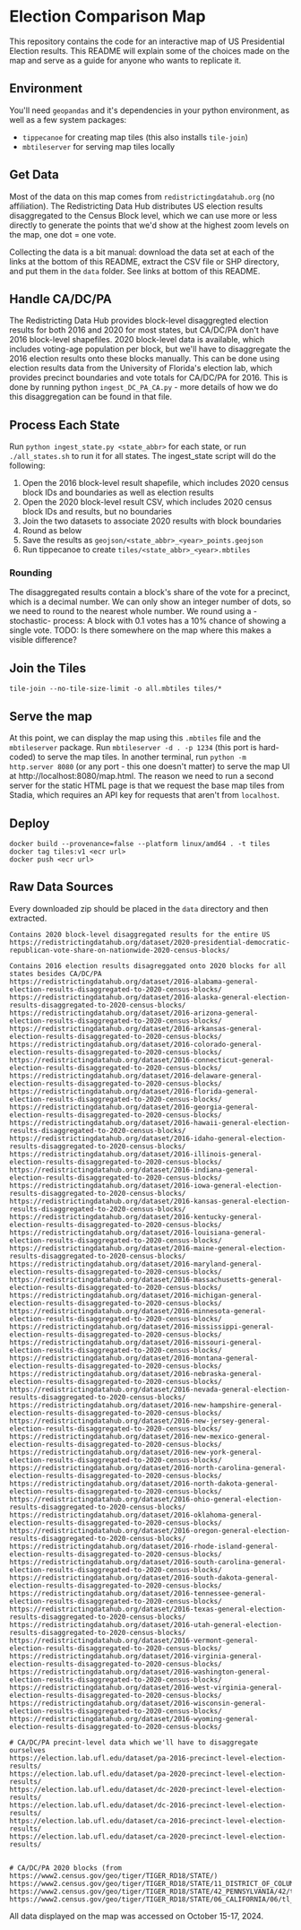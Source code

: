 # Election Comparison Map
This repository contains the code for an interactive map of US Presidential Election results. This README will explain some of the choices made on the map and serve as a guide for anyone who wants to replicate it.

## Environment
You'll need `geopandas` and it's dependencies in your python environment, as well as a few system packages:
- `tippecanoe` for creating map tiles (this also installs `tile-join`)
- `mbtileserver` for serving map tiles locally

## Get Data
Most of the data on this map comes from `redistrictingdatahub.org` (no affiliation). The Redistricting Data Hub distributes US election results disaggregated to the Census Block level, which we can use more or less directly to generate the points that we'd show at the highest zoom levels on the map, one dot = one vote.

Collecting the data is a bit manual: download the data set at each of the links at the bottom of this README, extract the CSV file or SHP directory, and put them in the `data` folder. See links at bottom of this README. 

## Handle CA/DC/PA
The Redistricting Data Hub provides block-level disaggregted election results for both 2016 and 2020 for most states, but CA/DC/PA don't have 2016 block-level shapefiles. 2020 block-level data is available, which includes voting-age population per block, but we'll have to disaggregate the 2016 election results onto these blocks manually. This can be done using election results data from the University of Florida's election lab, which provides precinct boundaries and vote totals for CA/DC/PA for 2016. This is done by running python `ingest_DC_PA_CA.py` - more details of how we do this disaggregation can be found in that file.

## Process Each State

Run `python ingest_state.py <state_abbr>` for each state, or run `./all_states.sh` to run it for all states. The ingest_state script will do the following:

1. Open the 2016 block-level result shapefile, which includes 2020 census block IDs and boundaries as well as election results
2. Open the 2020 block-level result CSV, which includes 2020 census block IDs and results, but no boundaries
3. Join the two datasets to associate 2020 results with block boundaries
4. Round as below
5. Save the results as `geojson/<state_abbr>_<year>_points.geojson`
6. Run tippecanoe to create `tiles/<state_abbr>_<year>.mbtiles`

### Rounding
The disaggregated results contain a block's share of the vote for a precinct, which is a decimal number. We can only show an integer number of dots, so we need to round to the nearest whole number. We round using a -stochastic- process: A block with 0.1 votes has a 10% chance of showing a single vote.
TODO: Is there somewhere on the map where this makes a visible difference?

## Join the Tiles 
```
tile-join --no-tile-size-limit -o all.mbtiles tiles/*
```

## Serve the map
At this point, we can display the map using this `.mbtiles` file and the `mbtileserver` package. Run `mbtileserver -d . -p 1234` (this port is hard-coded) to serve the map tiles. In another terminal, run `python -m http.server 8080` (or any port - this one doesn't matter) to serve the map UI at http://localhost:8080/map.html. The reason we need to run a second server for the static HTML page is that we request the base map tiles from Stadia, which requires an API key for requests that aren't from `localhost`. 

## Deploy
```
docker build --provenance=false --platform linux/amd64 . -t tiles
docker tag tiles:v1 <ecr url>
docker push <ecr url>
```

## Raw Data Sources
Every downloaded zip should be placed in the `data` directory and then extracted.
```
Contains 2020 block-level disaggregated results for the entire US
https://redistrictingdatahub.org/dataset/2020-presidential-democratic-republican-vote-share-on-nationwide-2020-census-blocks/

Contains 2016 election results disagreggated onto 2020 blocks for all states besides CA/DC/PA
https://redistrictingdatahub.org/dataset/2016-alabama-general-election-results-disaggregated-to-2020-census-blocks/
https://redistrictingdatahub.org/dataset/2016-alaska-general-election-results-disaggregated-to-2020-census-blocks/
https://redistrictingdatahub.org/dataset/2016-arizona-general-election-results-disaggregated-to-2020-census-blocks/
https://redistrictingdatahub.org/dataset/2016-arkansas-general-election-results-disaggregated-to-2020-census-blocks/
https://redistrictingdatahub.org/dataset/2016-colorado-general-election-results-disaggregated-to-2020-census-blocks/
https://redistrictingdatahub.org/dataset/2016-connecticut-general-election-results-disaggregated-to-2020-census-blocks/
https://redistrictingdatahub.org/dataset/2016-delaware-general-election-results-disaggregated-to-2020-census-blocks/
https://redistrictingdatahub.org/dataset/2016-florida-general-election-results-disaggregated-to-2020-census-blocks/
https://redistrictingdatahub.org/dataset/2016-georgia-general-election-results-disaggregated-to-2020-census-blocks/
https://redistrictingdatahub.org/dataset/2016-hawaii-general-election-results-disaggregated-to-2020-census-blocks/
https://redistrictingdatahub.org/dataset/2016-idaho-general-election-results-disaggregated-to-2020-census-blocks/
https://redistrictingdatahub.org/dataset/2016-illinois-general-election-results-disaggregated-to-2020-census-blocks/
https://redistrictingdatahub.org/dataset/2016-indiana-general-election-results-disaggregated-to-2020-census-blocks/
https://redistrictingdatahub.org/dataset/2016-iowa-general-election-results-disaggregated-to-2020-census-blocks/
https://redistrictingdatahub.org/dataset/2016-kansas-general-election-results-disaggregated-to-2020-census-blocks/
https://redistrictingdatahub.org/dataset/2016-kentucky-general-election-results-disaggregated-to-2020-census-blocks/
https://redistrictingdatahub.org/dataset/2016-louisiana-general-election-results-disaggregated-to-2020-census-blocks/
https://redistrictingdatahub.org/dataset/2016-maine-general-election-results-disaggregated-to-2020-census-blocks/
https://redistrictingdatahub.org/dataset/2016-maryland-general-election-results-disaggregated-to-2020-census-blocks/
https://redistrictingdatahub.org/dataset/2016-massachusetts-general-election-results-disaggregated-to-2020-census-blocks/
https://redistrictingdatahub.org/dataset/2016-michigan-general-election-results-disaggregated-to-2020-census-blocks/
https://redistrictingdatahub.org/dataset/2016-minnesota-general-election-results-disaggregated-to-2020-census-blocks/
https://redistrictingdatahub.org/dataset/2016-mississippi-general-election-results-disaggregated-to-2020-census-blocks/
https://redistrictingdatahub.org/dataset/2016-missouri-general-election-results-disaggregated-to-2020-census-blocks/
https://redistrictingdatahub.org/dataset/2016-montana-general-election-results-disaggregated-to-2020-census-blocks/
https://redistrictingdatahub.org/dataset/2016-nebraska-general-election-results-disaggregated-to-2020-census-blocks/
https://redistrictingdatahub.org/dataset/2016-nevada-general-election-results-disaggregated-to-2020-census-blocks/
https://redistrictingdatahub.org/dataset/2016-new-hampshire-general-election-results-disaggregated-to-2020-census-blocks/
https://redistrictingdatahub.org/dataset/2016-new-jersey-general-election-results-disaggregated-to-2020-census-blocks/
https://redistrictingdatahub.org/dataset/2016-new-mexico-general-election-results-disaggregated-to-2020-census-blocks/
https://redistrictingdatahub.org/dataset/2016-new-york-general-election-results-disaggregated-to-2020-census-blocks/
https://redistrictingdatahub.org/dataset/2016-north-carolina-general-election-results-disaggregated-to-2020-census-blocks/
https://redistrictingdatahub.org/dataset/2016-north-dakota-general-election-results-disaggregated-to-2020-census-blocks/
https://redistrictingdatahub.org/dataset/2016-ohio-general-election-results-disaggregated-to-2020-census-blocks/
https://redistrictingdatahub.org/dataset/2016-oklahoma-general-election-results-disaggregated-to-2020-census-blocks/
https://redistrictingdatahub.org/dataset/2016-oregon-general-election-results-disaggregated-to-2020-census-blocks/
https://redistrictingdatahub.org/dataset/2016-rhode-island-general-election-results-disaggregated-to-2020-census-blocks/
https://redistrictingdatahub.org/dataset/2016-south-carolina-general-election-results-disaggregated-to-2020-census-blocks/
https://redistrictingdatahub.org/dataset/2016-south-dakota-general-election-results-disaggregated-to-2020-census-blocks/
https://redistrictingdatahub.org/dataset/2016-tennessee-general-election-results-disaggregated-to-2020-census-blocks/
https://redistrictingdatahub.org/dataset/2016-texas-general-election-results-disaggregated-to-2020-census-blocks/
https://redistrictingdatahub.org/dataset/2016-utah-general-election-results-disaggregated-to-2020-census-blocks/
https://redistrictingdatahub.org/dataset/2016-vermont-general-election-results-disaggregated-to-2020-census-blocks/
https://redistrictingdatahub.org/dataset/2016-virginia-general-election-results-disaggregated-to-2020-census-blocks/
https://redistrictingdatahub.org/dataset/2016-washington-general-election-results-disaggregated-to-2020-census-blocks/
https://redistrictingdatahub.org/dataset/2016-west-virginia-general-election-results-disaggregated-to-2020-census-blocks/
https://redistrictingdatahub.org/dataset/2016-wisconsin-general-election-results-disaggregated-to-2020-census-blocks/
https://redistrictingdatahub.org/dataset/2016-wyoming-general-election-results-disaggregated-to-2020-census-blocks/

# CA/DC/PA precint-level data which we'll have to disaggregate ourselves
https://election.lab.ufl.edu/dataset/pa-2016-precinct-level-election-results/
https://election.lab.ufl.edu/dataset/pa-2020-precinct-level-election-results/
https://election.lab.ufl.edu/dataset/dc-2020-precinct-level-election-results/
https://election.lab.ufl.edu/dataset/dc-2016-precinct-level-election-results/
https://election.lab.ufl.edu/dataset/ca-2016-precinct-level-election-results/
https://election.lab.ufl.edu/dataset/ca-2020-precinct-level-election-results/


# CA/DC/PA 2020 blocks (from https://www2.census.gov/geo/tiger/TIGER_RD18/STATE/)
https://www2.census.gov/geo/tiger/TIGER_RD18/STATE/11_DISTRICT_OF_COLUMBIA/11/tl_rd22_11_tabblock20.zip
https://www2.census.gov/geo/tiger/TIGER_RD18/STATE/42_PENNSYLVANIA/42/tl_rd22_42_tabblock20.zip
https://www2.census.gov/geo/tiger/TIGER_RD18/STATE/06_CALIFORNIA/06/tl_rd22_06_tabblock20.zip
```

All data displayed on the map was accessed on October 15-17, 2024. 
